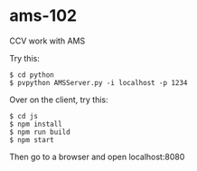 # ams-102
CCV work with AMS

Try this:

```
$ cd python
$ pvpython AMSServer.py -i localhost -p 1234
```

Over on the client, try this:

```
$ cd js
$ npm install
$ npm run build
$ npm start
```

Then go to a browser and open localhost:8080
